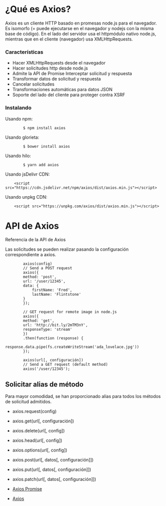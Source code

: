 # ¿Qué es Axios?
Axios es un cliente HTTP basado en promesas node.js para el navegador. Es isomorfo (= puede ejecutarse en el navegador y nodejs con la misma base de código). En el lado del servidor usa el httpmódulo nativo node.js, mientras que en el cliente (navegador) usa XMLHttpRequests.

### Características

- Hacer XMLHttpRequests desde el navegador
- Hacer solicitudes http desde node.js
- Admite la API de Promise
 Interceptar solicitud y respuesta
- Transformar datos de solicitud y respuesta
- Cancelar solicitudes
- Transformaciones automáticas para datos JSON
- Soporte del lado del cliente para proteger contra XSRF

### Instalando
Usando npm:

            $ npm install axios
Usando glorieta:

            $ bower install axios
Usando hilo:

            $ yarn add axios
Usando jsDelivr CDN:

        <script src="https://cdn.jsdelivr.net/npm/axios/dist/axios.min.js"></script>
Usando unpkg CDN:

        <script src="https://unpkg.com/axios/dist/axios.min.js"></script>

# API de Axios
Referencia de la API de Axios

Las solicitudes se pueden realizar pasando la configuración correspondiente a axios.

            axios(config)
            // Send a POST request
            axios({
            method: 'post',
            url: '/user/12345',
            data: {
                firstName: 'Fred',
                lastName: 'Flintstone'
            }
            });

            // GET request for remote image in node.js
            axios({
            method: 'get',
            url: 'http://bit.ly/2mTM3nY',
            responseType: 'stream'
            })
            .then(function (response) {
                response.data.pipe(fs.createWriteStream('ada_lovelace.jpg'))
            });

            axios(url[, configuración])
            // Send a GET request (default method)
            axios('/user/12345');


## Solicitar alias de método
Para mayor comodidad, se han proporcionado alias para todos los métodos de solicitud admitidos.

- axios.request(config)
- axios.get(url[, configuración])
- axios.delete(url[, config])
- axios.head(url[, config])
- axios.options(url[, config])
- axios.post(url[, datos[, configuración]])
- axios.put(url[, datos[, configuración]])
- axios.patch(url[, datos[, configuración]])

- [Axios Promise](https://github.com/axios/axios#axiosputurl-data-config)
- [Axios](https://axios-http.com/docs/intro)